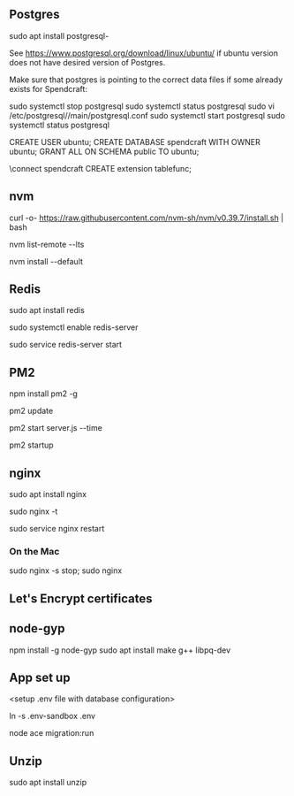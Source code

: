 ## Postgres

sudo apt install postgresql-<Version>

See https://www.postgresql.org/download/linux/ubuntu/ if ubuntu version does not have desired version of Postgres.

Make sure that postgres is pointing to the correct data files if some already exists for Spendcraft:

sudo systemctl stop postgresql
sudo systemctl status postgresql
sudo vi /etc/postgresql/<Version>/main/postgresql.conf
sudo systemctl start postgresql
sudo systemctl status postgresql


CREATE USER ubuntu;
CREATE DATABASE spendcraft WITH OWNER ubuntu;
GRANT ALL ON SCHEMA public TO ubuntu;

\connect spendcraft
CREATE extension tablefunc;

## nvm

curl -o- https://raw.githubusercontent.com/nvm-sh/nvm/v0.39.7/install.sh | bash

nvm list-remote --lts

nvm install --default <version>

## Redis

sudo apt install redis

sudo systemctl enable redis-server

sudo service redis-server start

## PM2

npm install pm2 -g

pm2 update

pm2 start server.js --time

pm2 startup

## nginx

sudo apt install nginx

<create config file>

sudo nginx -t

sudo service nginx restart

### On the Mac

sudo nginx -s stop; sudo nginx

## Let's Encrypt certificates

## node-gyp

npm install -g node-gyp
sudo apt install make g++ libpq-dev

## App set up

<setup .env file with database configuration>

ln -s .env-sandbox .env

node ace migration:run

## Unzip

sudo apt install unzip
